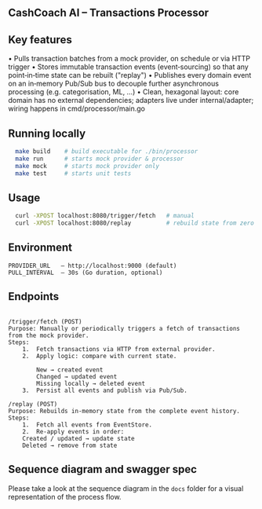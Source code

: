 ## CashCoach AI – Transactions Processor


## Key features
• Pulls transaction batches from a mock provider, on schedule or via HTTP trigger
• Stores immutable transaction events (event‑sourcing) so that any point‑in‑time
state can be rebuilt ("replay")
• Publishes every domain event on an in‑memory Pub/Sub bus to decouple further
asynchronous processing (e.g. categorisation, ML, …)
• Clean, hexagonal layout: core domain has no external dependencies; adapters live
under internal/adapter; wiring happens in cmd/processor/main.go

## Running locally
```bash
  make build    # build executable for ./bin/processor
  make run      # starts mock provider & processor
  make mock     # starts mock provider only
  make test     # starts unit tests
```
## Usage
```bash
  curl -XPOST localhost:8080/trigger/fetch   # manual
  curl -XPOST localhost:8080/replay          # rebuild state from zero
```

## Environment
```text
PROVIDER_URL   – http://localhost:9000 (default)
PULL_INTERVAL  – 30s (Go duration, optional)
```

## Endpoints
```text

/trigger/fetch (POST)
Purpose: Manually or periodically triggers a fetch of transactions from the mock provider.
Steps:
	1.	Fetch transactions via HTTP from external provider.
	2.	Apply logic: compare with current state.

        New → created event
        Changed → updated event
        Missing locally → deleted event
	3.	Persist all events and publish via Pub/Sub.

/replay (POST)
Purpose: Rebuilds in-memory state from the complete event history.
Steps:
	1.	Fetch all events from EventStore.
	2.	Re-apply events in order:
	Created / updated → update state
	Deleted → remove from state
```

## Sequence diagram and swagger spec
Please take a look at the sequence diagram in the `docs` folder for a visual representation of the process flow.